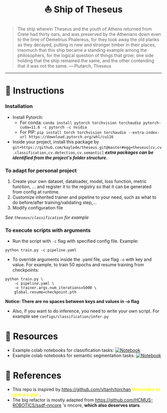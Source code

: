 # <p align="center"> :sailboat: Ship of Theseus </p>

> The ship wherein Theseus and the youth of Athens returned from Crete had thirty oars, and was preserved by the Athenians down even to the time of Demetrius Phalereus, for they took away the old planks as they decayed, putting in new and stronger timber in their places, insomuch that this ship became a standing example among the philosophers, for the logical question of things that grow; one side holding that the ship remained the same, and the other contending that it was not the same.
> — Plutarch, Theseus

-------------------------------------------------------


# :pencil: Instructions

### Installation
- Install Pytorch:
    - For conda: `conda install pytorch torchvision torchaudio pytorch-cuda=11.6 -c pytorch -c nvidia`
    - For PIP: `pip install torch torchvision torchaudio --extra-index-url https://download.pytorch.org/whl/cu116`
- Inside your project, install this package by `git+https://github.com/kaylode/theseus.git@master#egg=theseus[cv,cv.classification,cv.detection,cv.semantic]`
***extra packages can be identified from the project's folder structure***.

### To adapt for personal project
1. Create your own dataset, dataloader, model, loss function, metric function, ... and register it to the registry so that it can be generated from config at runtime.
2. Customize inherited trainer and pipeline to your need, such as what to do before/after training/validating step,...
3. Modify configuration file

*See ```theseus/classification``` for example*

### To execute scripts with arguments
- Run the script with `-c` flag with specified config file. Example:

```
python train.py -c pipeline.yaml
```

- To override arguments inside the .yaml file, use flag `-o` with key and value. For example, to train 50 epochs and resume training from checkpoints:

```
python train.py \
    -c pipeline.yaml \
    -o trainer.args.num_iterations=5000 \
    global.resume=checkpoint.pth
```
**Notice: There are no spaces between keys and values in -o flag**

- Also, if you want to do inference, you need to write your own script. For example see ```configs/classification/infer.py```

# :school_satchel: Resources
- Example colab notebooks for classification tasks: [![Notebook](https://colab.research.google.com/assets/colab-badge.svg)](https://colab.research.google.com/drive/1mZmT1B5zI1j_0w1MbP-kq8_Tbcx_tIFq?usp=sharing)
- Example colab notebooks for semantic segmentation tasks: [![Notebook](https://colab.research.google.com/assets/colab-badge.svg)](https://colab.research.google.com/drive/1VlR1JolMmEX2OtNLvzfnHhHAfI4lJ-Qo?usp=sharing)

# :blue_book: References
- This repo is inspired by https://github.com/vltanh/torchan <span style="color:yellow"> **Remember to give it a star** </span>.
- The big refactor is mostly adapted from https://github.com/HCMUS-ROBOTICS/ssdf-nncore 's nncore, **which also deserves stars**.
